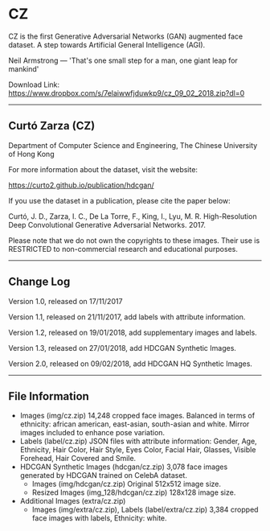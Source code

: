 # CZ
CZ is the first Generative Adversarial Networks (GAN) augmented face dataset. A step towards Artificial General Intelligence (AGI).

Neil Armstrong — 'That's one small step for a man, one giant leap for mankind'

Download Link: https://www.dropbox.com/s/7elaiwwfjduwkp9/cz_09_02_2018.zip?dl=0

--------------------------------------------------------
Curtó Zarza (CZ) 
--------------------------------------------------------

Department of Computer Science and Engineering, 
The Chinese University of Hong Kong

For more information about the dataset, visit the website:

  https://curto2.github.io/publication/hdcgan/

If you use the dataset in a publication, please cite the paper below:

Curtó, J. D., Zarza, I. C., De La Torre, F., King, I., Lyu, M. R.
High-Resolution Deep Convolutional Generative Adversarial Networks. 2017.

Please note that we do not own the copyrights to these images. Their use is RESTRICTED to non-commercial research and educational purposes.

--------------------------------------------------------
Change Log
--------------------------------------------------------

Version 1.0, released on 17/11/2017

Version 1.1, released on 21/11/2017, add labels with attribute information.

Version 1.2, released on 19/01/2018, add supplementary images and labels.

Version 1.3, released on 27/01/2018, add HDCGAN Synthetic Images.

Version 2.0, released on 09/02/2018, add HDCGAN HQ Synthetic Images.

--------------------------------------------------------
File Information
--------------------------------------------------------

- Images (img/cz.zip)
      14,248 cropped face images. Balanced in terms of ethnicity: african american, east-asian, south-asian and white. Mirror images included to enhance pose variation.
- Labels (label/cz.zip)
      JSON files with attribute information: Gender, Age, Ethnicity, Hair Color, Hair Style, Eyes Color, Facial Hair, Glasses, Visible Forehead, Hair Covered and Smile.
- HDCGAN Synthetic Images (hdcgan/cz.zip)
      3,078 face images generated by HDCGAN trained on CelebA dataset. 
	- Images (img/hdcgan/cz.zip)
		      Original 512x512 image size.
  - Resized Images (img_128/hdcgan/cz.zip)
		      128x128 image size. 
- Additional Images (extra/cz.zip)
	- Images (img/extra/cz.zip), Labels (label/extra/cz.zip)
      		3,384 cropped face images with labels, Ethnicity: white.
